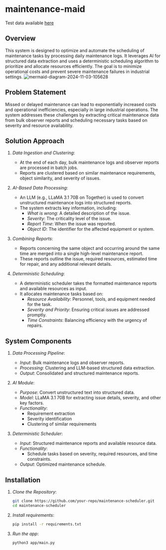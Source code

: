# maintenance-maid

Test data available [here]()

## Overview
This system is designed to optimize and automate the scheduling of maintenance tasks by processing daily maintenance logs. It leverages AI for structured data extraction and uses a deterministic scheduling algorithm to prioritize and allocate resources efficiently. The goal is to minimize operational costs and prevent severe maintenance failures in industrial settings.
![mermaid-diagram-2024-11-03-105628](https://github.com/user-attachments/assets/6f1f1193-7724-4926-9222-4ea774d7ef65)


## Problem Statement
Missed or delayed maintenance can lead to exponentially increased costs and operational inefficiencies, especially in large industrial operations. The system addresses these challenges by extracting critical maintenance data from bulk observer reports and scheduling necessary tasks based on severity and resource availability.

## Solution Approach
1. *Data Ingestion and Clustering*: 
   - At the end of each day, bulk maintenance logs and observer reports are processed in batch jobs.
   - Reports are clustered based on similar maintenance requirements, object similarity, and severity of issues.
  
2. *AI-Based Data Processing*: 
   - An LLM (e.g., LLaMA 3.1 70B on Together) is used to convert unstructured maintenance logs into structured reports.
   - The system extracts key information, including:
     - *What is wrong*: A detailed description of the issue.
     - *Severity*: The criticality level of the issue.
     - *Report Time*: When the issue was reported.
     - *Object ID*: The identifier for the affected equipment or system.
  
3. *Combining Reports*:
   - Reports concerning the same object and occurring around the same time are merged into a single high-level maintenance report.
   - These reports outline the issue, required resources, estimated time for repair, and any additional relevant details.
  
4. *Deterministic Scheduling*:
   - A deterministic scheduler takes the formatted maintenance reports and available resources as input.
   - It allocates maintenance tasks based on:
     - *Resource Availability*: Personnel, tools, and equipment needed for the task.
     - *Severity and Priority*: Ensuring critical issues are addressed promptly.
     - *Time Constraints*: Balancing efficiency with the urgency of repairs.

## System Components
1. *Data Processing Pipeline*:
   - *Input*: Bulk maintenance logs and observer reports.
   - *Processing*: Clustering and LLM-based structured data extraction.
   - *Output*: Consolidated and structured maintenance reports.

2. *AI Module*:
   - *Purpose*: Convert unstructured text into structured data.
   - *Model*: LLaMA 3.1 70B for extracting issue details, severity, and other key factors.
   - *Functionality*:
     - Requirement extraction
     - Severity identification
     - Clustering of similar requirements

3. *Deterministic Scheduler*:
   - *Input*: Structured maintenance reports and available resource data.
   - *Functionality*:
     - Schedule tasks based on severity, required resources, and time constraints.
   - *Output*: Optimized maintenance schedule.

## Installation
1. *Clone the Repository*:
   ```bash
   git clone https://github.com/your-repo/maintenance-scheduler.git
   cd maintenance-scheduler
   ```
2. *Install requirements*:
    ```bash
    pip install -r requirements.txt
    ```
3. *Run the app*:
    ```bash
    python3 app/main.py
    ```
